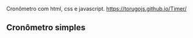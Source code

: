Cronômetro com html, css e javascript. https://torugojs.github.io/Timer/
<h2>Cronômetro simples <h2>
 <img src"https://cdn.discordapp.com/attachments/961768997563543575/967255567632592986/unknown.png" alt"cronômetro simples"/>
  
